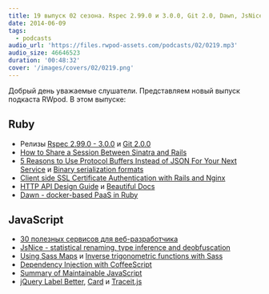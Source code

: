 ```yaml
---
title: 19 выпуск 02 сезона. Rspec 2.99.0 и 3.0.0, Git 2.0, Dawn, JsNice, Dependency Injection with CoffeeScript, Card, Traceit.js и прочее
date: 2014-06-09
tags:
  - podcasts
audio_url: 'https://files.rwpod-assets.com/podcasts/02/0219.mp3'
audio_size: 46646523
duration: '00:48:32'
cover: '/images/covers/02/0219.png'
---
```


Добрый день уважаемые слушатели. Представляем новый выпуск подкаста RWpod. В этом выпуске:

## Ruby

- Релизы [Rspec 2.99.0 - 3.0.0](http://myronmars.to/n/dev-blog/2014/06/rspec-2-99-0-and-3-0-0-have-been-released) и [Git 2.0.0](https://git.kernel.org/cgit/git/git.git/tree/Documentation/RelNotes/2.0.0.txt)
- [How to Share a Session Between Sinatra and Rails](http://robots.thoughtbot.com/how-to-share-a-session-between-sinatra-and-rails)
- [5 Reasons to Use Protocol Buffers Instead of JSON For Your Next Service](http://blog.codeclimate.com/blog/2014/06/05/choose-protocol-buffers/) и [Binary serialization formats](http://leopard.in.ua/2013/10/13/binary-serialization-formats/)
- [Client side SSL Certificate Authentication with Rails and Nginx](http://www.pandurang-waghulde.com/2014/06/client-side-ssl-certificate.html)
- [HTTP API Design Guide](https://github.com/interagent/http-api-design) и [Beautiful Docs](https://github.com/PharkMillups/beautiful-docs)
- [Dawn - docker-based PaaS in Ruby](https://github.com/dawn/dawn)

## JavaScript

- [30 полезных сервисов для веб-разработчика](http://habrahabr.ru/post/225367/)
- [JsNice - statistical renaming, type inference and deobfuscation](http://www.jsnice.org/)
- [Using Sass Maps](http://www.sitepoint.com/using-sass-maps/) и [Inverse trigonometric functions with Sass](http://thesassway.com/advanced/inverse-trigonometric-functions-with-sass)
- [Dependency Injection with CoffeeScript](http://labs.vistarmedia.com/2014/05/22/dependency-injection-with-coffeescript.html)
- [Summary of Maintainable JavaScript](http://www.alexkras.com/summary-of-maintainable-javascript/)
- [jQuery Label Better](http://www.thepetedesign.com/demos/label_better_demo.html), [Card](http://jessepollak.github.io/card/) и [Traceit.js](http://valleybazaar.org/index.html#tracebox)
